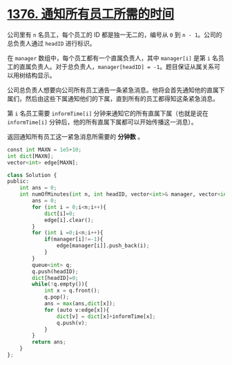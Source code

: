 # [1376. 通知所有员工所需的时间](https://leetcode-cn.com/problems/time-needed-to-inform-all-employees/)

公司里有 `n` 名员工，每个员工的 ID 都是独一无二的，编号从 `0` 到 `n - 1`。公司的总负责人通过 `headID` 进行标识。

在 `manager` 数组中，每个员工都有一个直属负责人，其中 `manager[i]` 是第 `i` 名员工的直属负责人。对于总负责人，`manager[headID] = -1`。题目保证从属关系可以用树结构显示。

公司总负责人想要向公司所有员工通告一条紧急消息。他将会首先通知他的直属下属们，然后由这些下属通知他们的下属，直到所有的员工都得知这条紧急消息。

第 `i` 名员工需要 `informTime[i]` 分钟来通知它的所有直属下属（也就是说在 `informTime[i]` 分钟后，他的所有直属下属都可以开始传播这一消息）。

返回通知所有员工这一紧急消息所需要的 **分钟数** 。

```python
const int MAXN = 1e5+10;
int dict[MAXN];
vector<int> edge[MAXN];

class Solution {
public:
    int ans = 0;
    int numOfMinutes(int n, int headID, vector<int>& manager, vector<int>& informTime) {
        ans = 0;
        for (int i = 0;i<n;i++){
            dict[i]=0;
            edge[i].clear();
        }
        for (int i =0;i<n;i++){
            if(manager[i]!=-1){
                edge[manager[i]].push_back(i);  
            }
        }
        queue<int> q;
        q.push(headID);
        dict[headID]=0;
        while(!q.empty()){
            int x = q.front();
            q.pop();
            ans = max(ans,dict[x]);
            for (auto v:edge[x]){
                dict[v] = dict[x]+informTime[x];
                q.push(v);
            }
        }
        return ans;
    }
};
```


